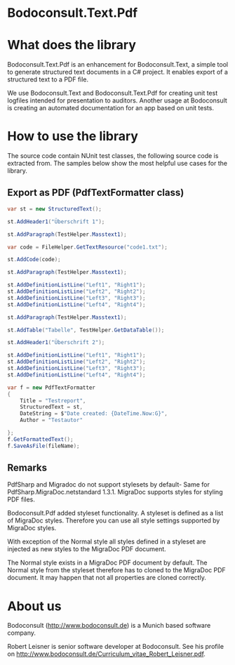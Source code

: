 Bodoconsult.Text.Pdf
===============

# What does the library

Bodoconsult.Text.Pdf is an enhancement for Bodoconsult.Text, a simple tool to generate structured text documents in a C# project. It enables export of a structured text to a PDF file.

We use Bodoconsult.Text and Bodoconsult.Text.Pdf for creating unit test logfiles intended for presentation to auditors. Another usage at Bodoconsult is creating an automated documentation for an app based on unit tests.

# How to use the library

The source code contain NUnit test classes, the following source code is extracted from. The samples below show the most helpful use cases for the library.

## Export as PDF (PdfTextFormatter class)

``` csharp
var st = new StructuredText();

st.AddHeader1("Überschrift 1");

st.AddParagraph(TestHelper.Masstext1);

var code = FileHelper.GetTextResource("code1.txt");

st.AddCode(code);

st.AddParagraph(TestHelper.Masstext1);

st.AddDefinitionListLine("Left1", "Right1");
st.AddDefinitionListLine("Left2", "Right2");
st.AddDefinitionListLine("Left3", "Right3");
st.AddDefinitionListLine("Left4", "Right4");

st.AddParagraph(TestHelper.Masstext1);

st.AddTable("Tabelle", TestHelper.GetDataTable());

st.AddHeader1("Überschrift 2");

st.AddDefinitionListLine("Left1", "Right1");
st.AddDefinitionListLine("Left2", "Right2");
st.AddDefinitionListLine("Left3", "Right3");
st.AddDefinitionListLine("Left4", "Right4");

var f = new PdfTextFormatter
{
    Title = "Testreport",
    StructuredText = st,
    DateString = $"Date created: {DateTime.Now:G}",
    Author = "Testautor"

};
f.GetFormattedText();
f.SaveAsFile(fileName);
```

## Remarks

PdfSharp and Migradoc do not support stylesets by default- Same for PdfSharp.MigraDoc.netstandard 1.3.1. MigraDoc supports styles for styling PDF files.

Bodoconsult.Pdf added styleset functionality. A styleset is defined as a list of MigraDoc styles. Therefore you can use all style settings supported by MigraDoc styles. 

With exception of the Normal style all styles defined in a styleset are injected as new styles to the MigraDoc PDF document. 

The Normal style exists in a MigraDoc PDF document by default. The Normal style from the styleset therefore has to cloned to the MigraDoc PDF document. 
It may happen that not all properties are cloned correctly.

# About us

Bodoconsult (<http://www.bodoconsult.de>) is a Munich based software company.

Robert Leisner is senior software developer at Bodoconsult. See his profile on <http://www.bodoconsult.de/Curriculum_vitae_Robert_Leisner.pdf>.

